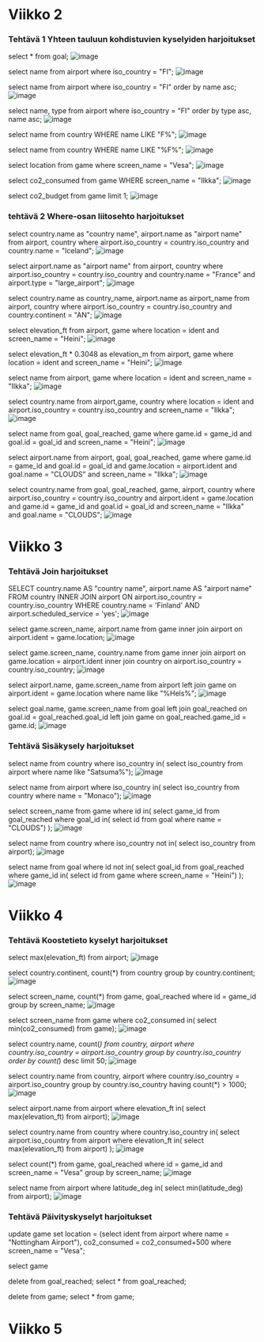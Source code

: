 # Viikko 2 

### Tehtävä 1 Yhteen tauluun kohdistuvien kyselyiden harjoitukset
select * from goal;
![image](https://github.com/user-attachments/assets/7473ab71-c689-4cf7-a03b-fac2af4eb88f)

select name from airport where iso_country = "FI";
![image](https://github.com/user-attachments/assets/1660f6c0-3201-48db-82c8-f2a6ab8420c4)

select name from airport where iso_country = "FI" order by name asc;
![image](https://github.com/user-attachments/assets/00a1e3cc-0baa-4830-9345-768ced7433a7)

select name, type from airport where iso_country  = "FI" order by type asc, name asc;
![image](https://github.com/user-attachments/assets/d2652ac1-9a1e-4207-8514-9113625e9cea)

select name from country WHERE name LIKE "F%";
![image](https://github.com/user-attachments/assets/bb52c5c9-24a2-427a-915c-05e7a8f2b87b)

select name from country WHERE name LIKE "%F%";
![image](https://github.com/user-attachments/assets/f9959560-9365-4694-b769-2586490192c7)

select location from game where screen_name = "Vesa";
![image](https://github.com/user-attachments/assets/6f3c32dd-ea48-438e-b002-eef01a739b81)

select co2_consumed from game WHERE screen_name = "Ilkka";
![image](https://github.com/user-attachments/assets/c3c772fb-8a99-4792-b08e-f3045eb6f9e8)

select co2_budget from game limit 1;
![image](https://github.com/user-attachments/assets/cbfbf838-9087-4c47-ac2a-a4820d92dc96)

### tehtävä 2 Where-osan liitosehto harjoitukset

select country.name as "country name", airport.name as "airport name" from airport, country where airport.iso_country = country.iso_country and country.name = "Iceland";
![image](https://github.com/user-attachments/assets/e79d14b8-9524-4f58-a8fb-6ca9c680361c)

select airport.name as "airport name" from airport, country where airport.iso_country = country.iso_country and country.name = "France" and airport.type = "large_airport";
![image](https://github.com/user-attachments/assets/12446c6b-c153-4b5f-962f-420a2424e8e7)

select country.name as country_name, airport.name as airport_name from airport, country where airport.iso_country = country.iso_country and country.continent = "AN";
![image](https://github.com/user-attachments/assets/ead0c65c-25c2-493d-a342-f77f94b11cfe)

select elevation_ft from airport, game where location = ident and screen_name = "Heini";
![image](https://github.com/user-attachments/assets/7bfa76d7-afb7-4b41-96f5-00962055ab95)

select elevation_ft * 0.3048 as elevation_m from airport, game where location = ident and screen_name = "Heini";
![image](https://github.com/user-attachments/assets/fb22c739-34e7-46c3-99be-fea9eed092ad)

select name from airport, game where location = ident and screen_name = "Ilkka";
![image](https://github.com/user-attachments/assets/afd4bb90-5815-49b8-806f-24c9f2f9fbe8)

select country.name from airport,game, country where location = ident and airport.iso_country = country.iso_country and screen_name = "Ilkka";
![image](https://github.com/user-attachments/assets/d8e4659e-c1d9-4ee4-84f5-507e93a2ba9c)

select name from goal, goal_reached, game where game.id = game_id and goal.id = goal_id and screen_name = "Heini";
![image](https://github.com/user-attachments/assets/32991598-b7ed-4e7d-bb70-aafb1c5e0571)

select airport.name from airport, goal, goal_reached, game where game.id = game_id and goal.id = goal_id and game.location = airport.ident and goal.name = "CLOUDS" and screen_name = "Ilkka";
![image](https://github.com/user-attachments/assets/843c9718-d7a2-43ab-b0c5-8dc16dc6f09a)

select country.name from goal, goal_reached, game, airport, country where airport.iso_country = country.iso_country and airport.ident = game.location and game.id = game_id and goal.id = goal_id and screen_name = "Ilkka" and goal.name = "CLOUDS";
![image](https://github.com/user-attachments/assets/97bdde8c-5d63-4894-b952-29e022eb5bea)

# Viikko 3 

### Tehtävä Join harjoitukset

SELECT country.name AS "country name", airport.name AS "airport name" FROM country INNER JOIN airport ON airport.iso_country = country.iso_country WHERE country.name = 'Finland' AND airport.scheduled_service = 'yes';
![image](https://github.com/user-attachments/assets/50ac2792-4ee6-457c-9ea1-603ac1810ea8)

select game.screen_name, airport.name from game inner join airport on airport.ident = game.location;
![image](https://github.com/user-attachments/assets/9a75231a-5143-47a4-9a0b-54b8a2bf3707)

select game.screen_name, country.name from game inner join airport on game.location = airport.ident inner join country on airport.iso_country = country.iso_country;
![image](https://github.com/user-attachments/assets/3efe7403-e479-4a6a-aae5-61c2e67466af)

select airport.name, game.screen_name from airport left join game on airport.ident = game.location where name like "%Hels%";
![image](https://github.com/user-attachments/assets/2c0311cb-f467-4ecb-8a94-291e4c98800c)

select goal.name, game.screen_name from goal left join goal_reached on goal.id = goal_reached.goal_id left join game on goal_reached.game_id = game.id;
![image](https://github.com/user-attachments/assets/2b1f8887-10e6-4289-a214-77caac314564)

### Tehtävä Sisäkysely harjoitukset

select name from country where iso_country in( select iso_country from airport where name like "Satsuma%");
![image](https://github.com/user-attachments/assets/86ddcb4b-b1cc-4900-989a-e7038bf8ebb2)

select name from airport where iso_country in( select iso_country from country where name = "Monaco");
![image](https://github.com/user-attachments/assets/422e8d95-4a6c-46a7-b9c3-c9051fbdd485)

select screen_name from game where id in( select game_id from goal_reached where goal_id in( select id from goal where name = "CLOUDS") );
![image](https://github.com/user-attachments/assets/fa3c4a19-ab74-4642-936b-0cb3597abfcf)

select name from country where iso_country not in( select iso_country from airport);
![image](https://github.com/user-attachments/assets/44b742c2-1c42-443f-994b-36ead5dad305)

select name from goal where id not in( select goal_id from goal_reached where game_id in( select id from game where screen_name = "Heini") );
![image](https://github.com/user-attachments/assets/4f518387-c18d-4a66-aac1-9ebfb38e8f0d)

# Viikko 4 

### Tehtävä Koostetieto kyselyt harjoitukset

select max(elevation_ft) from airport;
![image](https://github.com/user-attachments/assets/20ecc190-4111-4526-b2d0-66bcf685f465)

select country.continent, count(*) from country group by country.continent;
![image](https://github.com/user-attachments/assets/aea7ae5f-7bb3-4609-a1ce-05fdba980879)

select screen_name, count(*) from game, goal_reached where id = game_id group by screen_name;
![image](https://github.com/user-attachments/assets/152fa668-4f77-499b-b3d0-bf0e5d321805)

select screen_name from game where co2_consumed in( select min(co2_consumed) from game);
![image](https://github.com/user-attachments/assets/e39148d0-a277-46d8-a354-b26e2ffea81d)

select country.name, count(*) from country, airport where country.iso_country = airport.iso_country group by country.iso_country order by count(*) desc limit 50;
![image](https://github.com/user-attachments/assets/f213ccb3-769a-4ba4-9cf6-cec43da5c2e7)

select country.name from country, airport where country.iso_country = airport.iso_country group by country.iso_country having count(*) > 1000;
![image](https://github.com/user-attachments/assets/d56dd366-f8fb-4d38-9f21-27875054dcc0)

select airport.name from airport where elevation_ft in( select max(elevation_ft) from airport);
![image](https://github.com/user-attachments/assets/8a458612-bf5e-4076-acb7-f2522a177d4b)

select country.name from country where country.iso_country in( select airport.iso_country from airport where elevation_ft in( select max(elevation_ft) from airport) );
![image](https://github.com/user-attachments/assets/8fa07994-c9da-4cef-88c3-7193c3677625)

select count(*) from game, goal_reached where id = game_id and screen_name = "Vesa" group by screen_name;
![image](https://github.com/user-attachments/assets/ae548da3-4a33-4fdc-83da-52e900474a5e)

select name from airport where latitude_deg in( select min(latitude_deg) from airport);
![image](https://github.com/user-attachments/assets/49a987ca-4e63-4d3f-9f49-82a270d7e98d)

### Tehtävä Päivityskyselyt harjoitukset

update game set location = (select ident from airport where name = "Nottingham Airport"), co2_consumed = co2_consumed+500 where screen_name = "Vesa";

select game

delete from goal_reached; select * from goal_reached;

delete from game; select * from game;

# Viikko 5

















